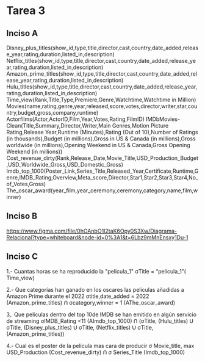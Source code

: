 # Tarea 3
## Inciso A

Disney_plus_titles(show_id,type,title,director,cast,country,date_added,release_year,rating,duration,listed_in,description)
Netflix_titles(show_id,type,title,director,cast,country,date_added,release_year,rating,duration,listed_in,description)
Amazon_prime_titles(show_id,type,title,director,cast,country,date_added,release_year,rating,duration,listed_in,description)
Hulu_titles(show_id,type,title,director,cast,country,date_added,release_year,rating,duration,listed_in,description)
Time_view(Rank,Title,Type,Premiere,Genre,Watchtime,Watchtime in Million)
Movies(name,rating,genre,year,released,score,votes,director,writer,star,country,budget,gross,company,runtime)
Actorfilms(Actor,ActorID,Film,Year,Votes,Rating,FilmID)
IMDbMovies-Clean(Title,Summary,Director,Writer,Main Genres,Motion Picture Rating,Release Year,Runtime (Minutes),Rating (Out of 10),Number of Ratings (in thousands),Budget (in millions),Gross in US & Canada (in millions),Gross worldwide (in millions),Opening Weekend in US & Canada,Gross Opening Weekend (in millions))
Cost_revenue_dirty(Rank,Release_Date,Movie_Title,USD_Production_Budget,USD_Worldwide_Gross,USD_Domestic_Gross)
Imdb_top_1000(Poster_Link,Series_Title,Released_Year,Certificate,Runtime,Genre,IMDB_Rating,Overview,Meta_score,Director,Star1,Star2,Star3,Star4,No_of_Votes,Gross)
The_oscar_award(year_film,year_ceremony,ceremony,category,name,film,winner)

## Inciso B
https://www.figma.com/file/0hOAnbO1I2taK6Opy0S3Xw/Diagrama-Relacional?type=whiteboard&node-id=0%3A1&t=6Lbz9mMnEnsxy1Du-1

## Inciso C
1.- Cuantas horas se ha reproducido la "pelicula_1"
σTitle = “película_1”( Time_view)

2.- Que categorías han ganado en los oscares las peliculas añadidas a Amazon Prime durante el 2022
 σtitle,date_added = 2022 (Amazon_prime_titles) Ո  σcategory,winner = 1 (AThe_oscar_award)

3,. Que peliculas dentro del top 10de IMDB se han emitido en algún servicio de streaming
σIMDB_Rating <11 (AImdb_top_1000) Ո (σTitle, (Hulu_titles) Ս σTitle, (Disney_plus_titles) Ս σTitle, (Netflix_titles) Ս σTitle, (Amazon_prime_titles))

4.- Cual es el poster de la pelicula mas cara de producir
σ Movie_title, max USD_Production (Cost_revenue_dirty) Ո  σ Series_Title (Imdb_top_1000)
